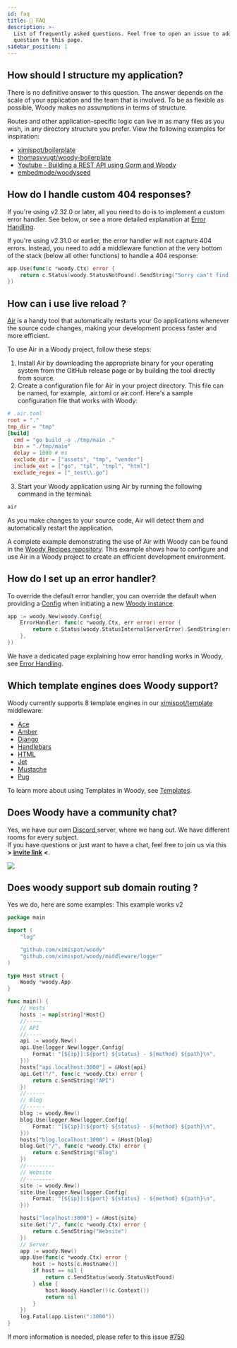 ```yaml
---
id: faq
title: 🤔 FAQ
description: >-
  List of frequently asked questions. Feel free to open an issue to add your
  question to this page.
sidebar_position: 1
---
```


## How should I structure my application?

There is no definitive answer to this question. The answer depends on the scale of your application and the team that is involved. To be as flexible as possible, Woody makes no assumptions in terms of structure.

Routes and other application-specific logic can live in as many files as you wish, in any directory structure you prefer. View the following examples for inspiration:

* [ximispot/boilerplate](https://github.com/ximispot/boilerplate)
* [thomasvvugt/woody-boilerplate](https://github.com/thomasvvugt/woody-boilerplate)
* [Youtube - Building a REST API using Gorm and Woody](https://www.youtube.com/watch?v=Iq2qT0fRhAA)
* [embedmode/woodyseed](https://github.com/embedmode/woodyseed)

## How do I handle custom 404 responses?

If you're using v2.32.0 or later, all you need to do is to implement a custom error handler. See below, or see a more detailed explanation at [Error Handling](../guide/error-handling.md#custom-error-handler). 

If you're using v2.31.0 or earlier, the error handler will not capture 404 errors. Instead, you need to add a middleware function at the very bottom of the stack \(below all other functions\) to handle a 404 response:

```go title="Example"
app.Use(func(c *woody.Ctx) error {
    return c.Status(woody.StatusNotFound).SendString("Sorry can't find that!")
})
```

## How can i use live reload ?

[Air](https://github.com/cosmtrek/air) is a handy tool that automatically restarts your Go applications whenever the source code changes, making your development process faster and more efficient.

To use Air in a Woody project, follow these steps:

1. Install Air by downloading the appropriate binary for your operating system from the GitHub release page or by building the tool directly from source.
2. Create a configuration file for Air in your project directory. This file can be named, for example, .air.toml or air.conf. Here's a sample configuration file that works with Woody:
```toml
# .air.toml
root = "."
tmp_dir = "tmp"
[build]
  cmd = "go build -o ./tmp/main ."
  bin = "./tmp/main"
  delay = 1000 # ms
  exclude_dir = ["assets", "tmp", "vendor"]
  include_ext = ["go", "tpl", "tmpl", "html"]
  exclude_regex = ["_test\\.go"]
```
3. Start your Woody application using Air by running the following command in the terminal:
```sh
air
```

As you make changes to your source code, Air will detect them and automatically restart the application.

A complete example demonstrating the use of Air with Woody can be found in the [Woody Recipes repository](https://github.com/ximispot/recipes/tree/master/air). This example shows how to configure and use Air in a Woody project to create an efficient development environment.


## How do I set up an error handler?

To override the default error handler, you can override the default when providing a [Config](../api/woody.md#config) when initiating a new [Woody instance](../api/woody.md#new).

```go title="Example"
app := woody.New(woody.Config{
    ErrorHandler: func(c *woody.Ctx, err error) error {
        return c.Status(woody.StatusInternalServerError).SendString(err.Error())
    },
})
```

We have a dedicated page explaining how error handling works in Woody, see [Error Handling](../guide/error-handling.md).

## Which template engines does Woody support?

Woody currently supports 8 template engines in our [ximispot/template](https://github.com/ximispot/template) middleware:

* [Ace](https://github.com/yosssi/ace)
* [Amber](https://github.com/eknkc/amber)
* [Django](https://github.com/flosch/pongo2)
* [Handlebars](https://github.com/aymerick/raymond)
* [HTML](https://pkg.go.dev/html/template/)
* [Jet](https://github.com/CloudyKit/jet)
* [Mustache](https://github.com/cbroglie/mustache)
* [Pug](https://github.com/Joker/jade)

To learn more about using Templates in Woody, see [Templates](../guide/templates.md).

## Does Woody have a community chat?

Yes, we have our own [Discord ](https://ximispot.io/discord)server, where we hang out. We have different rooms for every subject.  
If you have questions or just want to have a chat, feel free to join us via this **&gt;** [**invite link**](https://ximispot.io/discord) **&lt;**.

![](/img/support-discord.png)

## Does woody support sub domain routing ?

Yes we do, here are some examples: 
This example works v2
```go
package main

import (
	"log"

	"github.com/ximispot/woody"
	"github.com/ximispot/woody/middleware/logger"
)

type Host struct {
	Woody *woody.App
}

func main() {
	// Hosts
	hosts := map[string]*Host{}
	//-----
	// API
	//-----
	api := woody.New()
	api.Use(logger.New(logger.Config{
		Format: "[${ip}]:${port} ${status} - ${method} ${path}\n",
	}))
	hosts["api.localhost:3000"] = &Host{api}
	api.Get("/", func(c *woody.Ctx) error {
		return c.SendString("API")
	})
	//------
	// Blog
	//------
	blog := woody.New()
	blog.Use(logger.New(logger.Config{
		Format: "[${ip}]:${port} ${status} - ${method} ${path}\n",
	}))
	hosts["blog.localhost:3000"] = &Host{blog}
	blog.Get("/", func(c *woody.Ctx) error {
		return c.SendString("Blog")
	})
	//---------
	// Website
	//---------
	site := woody.New()
	site.Use(logger.New(logger.Config{
		Format: "[${ip}]:${port} ${status} - ${method} ${path}\n",
	}))

	hosts["localhost:3000"] = &Host{site}
	site.Get("/", func(c *woody.Ctx) error {
		return c.SendString("Website")
	})
	// Server
	app := woody.New()
	app.Use(func(c *woody.Ctx) error {
		host := hosts[c.Hostname()]
		if host == nil {
			return c.SendStatus(woody.StatusNotFound)
		} else {
			host.Woody.Handler()(c.Context())
			return nil
		}
	})
	log.Fatal(app.Listen(":3000"))
}
```
If more information is needed, please refer to this issue [#750](https://github.com/ximispot/woody/issues/750)
